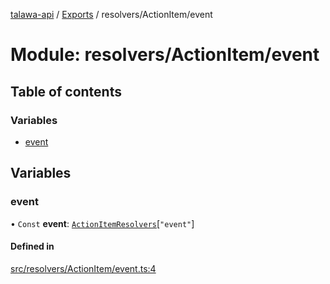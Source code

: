 [talawa-api](../README.md) / [Exports](../modules.md) / resolvers/ActionItem/event

# Module: resolvers/ActionItem/event

## Table of contents

### Variables

- [event](resolvers_ActionItem_event.md#event)

## Variables

### event

• `Const` **event**: [`ActionItemResolvers`](types_generatedGraphQLTypes.md#actionitemresolvers)[``"event"``]

#### Defined in

[src/resolvers/ActionItem/event.ts:4](https://github.com/PalisadoesFoundation/talawa-api/blob/00da99c/src/resolvers/ActionItem/event.ts#L4)
